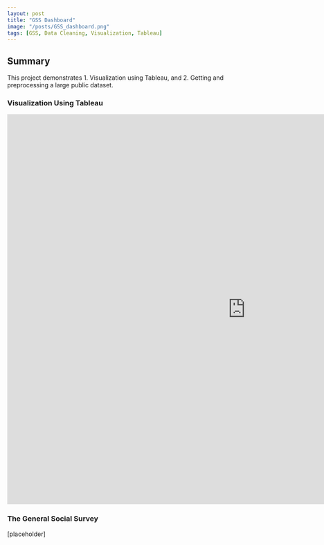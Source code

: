 ```yaml
---
layout: post
title: "GSS Dashboard"
image: "/posts/GSS_dashboard.png"
tags: [GSS, Data Cleaning, Visualization, Tableau]
---
```


## Summary
This project demonstrates 1. Visualization using Tableau, and 2. Getting and preprocessing a large public dataset.


### Visualization Using Tableau

<iframe seamless frameborder="0" src="https://public.tableau.com/views/GSS_2_17387981106750/GSSDashboard?:embed=yes&:display_count=yes&:showVizHome=no" width = '1100' height = '900'></iframe>

### The General Social Survey

[placeholder]

